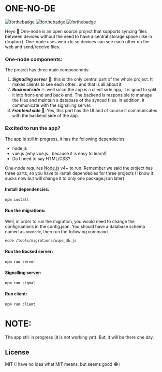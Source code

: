 # ONE-NO-DE

[![forthebadge](https://forthebadge.com/images/badges/uses-js.svg)](https://forthebadge.com) [![forthebadge](https://forthebadge.com/images/badges/made-with-vue.svg)](https://forthebadge.com) [![forthebadge](https://forthebadge.com/images/badges/built-with-love.svg)](https://forthebadge.com)

Heyo 👋
One-node is an open source project that supports syncing files between devices without the need to have a central storage space (like in dropbox). One-node uses web-rtc so devices can see each other on the web and send/receive files.

### One-node components:

The project has three main componemnts:

1. **_Signalling server_** 🤖: this is the only central part of the whole project. It makes clients to see each other.. and that is all about it
2. **_Backend side_** 🔥: well since the app is a client side app, it is good to split it into front-end and back-end. The backend is responsible to manage the files and maintain a database of the synced files. In addition, it communicate with the signalling server.
3. **_Frontend side_** 🐥: Yes, this part has the UI and of course it communicates with the backend side of the app.

### Excited to run the app?

The app is still in progress, it has the following dependecies:

- node.js
- vue.js (why vue.js.. because it is easy to learn!)
- Do I need to say HTML/CSS?

One-node requires [Node.js](https://nodejs.org/) v4+ to run. Remember we said the project has three parts, so you have to install dependecies for three projects (I know it sucks now but will change it to only one package.json later)

#### Install dependencies:

```sh
npm install
```

#### Run the migrations:

Well, in order to run the migration, you would need to change the configruations in the config.json. You should have a database schema named as `onenode`, then run the following command.

```sh
node /tools/migrations/wipe_db.js
```

#### Run the Backed server:

```sh
npm run server
```

#### Signalling server:

```sh
npm run signal
```

#### Run client:

```sh
npm run client
```

# NOTE:

The app still in progress (it is not working yet). But, it will be there one day.

## License

MIT (I have no idea what MIT means, but seems good 😂)

